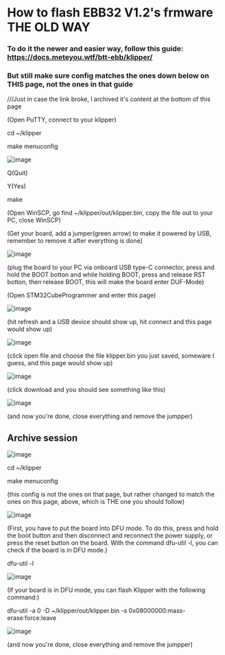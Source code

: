 # How to flash EBB32 V1.2's frmware THE OLD WAY

### To do it the newer and easier way, follow this guide: https://docs.meteyou.wtf/btt-ebb/klipper/
### But still make sure config matches the ones down below on THIS page, not the ones in that guide
///Just in case the link broke, I archived it's content at the bottom of this page


(Open PuTTY, connect to your klipper)

cd ~/klipper

make menuconfig

![image](https://github.com/5jvm0u4/How-to-flash-EBB32-s-frmware/assets/75752327/6b4369f3-f6cc-4ef8-9640-7e1f25e3c8bf)

Q(Quit)

Y(Yes)

make

(Open WinSCP, go find ~/klipper/out/klipper.bin, copy the file out to your PC, close WinSCP)

(Get your board, add a jumper(green arrow) to make it powered by USB, remember to remove it after everything is done)

![image](https://github.com/5jvm0u4/How-to-flash-EBB32-s-frmware/assets/75752327/74619e42-d226-4aaf-9c7b-931e311eff21)

(plug the board to your PC via onboard USB type-C connector, press and hold the BOOT botton and while holding BOOT, press and release RST botton, then release BOOT, this will make the board enter DUF-Mode)

(Open STM32CubeProgrammer and enter this page)

![image](https://github.com/5jvm0u4/How-to-flash-EBB32-s-frmware/assets/75752327/722ee06d-8f96-4f75-9a9a-01503e06c72d)

(hit refresh and a USB device should show up, hit connect and this page would show up)

![image](https://github.com/5jvm0u4/How-to-flash-EBB32-s-frmware/assets/75752327/73253df4-f1e5-47fa-b7c1-893145b7872d)

(click open file and choose the file klipper.bin you just saved, someware I guess, and this page would show up)

![image](https://github.com/5jvm0u4/How-to-flash-EBB32-s-frmware/assets/75752327/0f3f4567-a4b6-4334-a7b7-50c40db36d52)

(click download and you should see something like this)

![image](https://github.com/5jvm0u4/How-to-flash-EBB32-s-frmware/assets/75752327/e4522e1b-da43-4546-8f7f-cef41fb38c8b)

(and now you're done, close everything and remove the jumpper)


## Archive session

![image](https://github.com/5jvm0u4/How-to-flash-EBB32-s-frmware/assets/75752327/3e5e01b7-0b48-489b-8ca8-9fa94a347ce1)

cd ~/klipper

make menuconfig

(this config is not the ones on that page, but rather changed to match the ones on this page, above, which is THE one you should follow)

![image](https://github.com/5jvm0u4/How-to-flash-EBB32-s-frmware/assets/75752327/6b4369f3-f6cc-4ef8-9640-7e1f25e3c8bf)

(First, you have to put the board into DFU mode. To do this, press and hold the boot button and then disconnect and reconnect the power supply, or press the reset button on the board. With the command dfu-util -l, you can check if the board is in DFU mode.)

dfu-util -l

![image](https://github.com/5jvm0u4/How-to-flash-EBB32-s-frmware/assets/75752327/28b50117-d96c-45d1-9a96-512ebfa427c5)

(If your board is in DFU mode, you can flash Klipper with the following command:)

dfu-util -a 0 -D ~/klipper/out/klipper.bin -s 0x08000000:mass-erase:force:leave

![image](https://github.com/5jvm0u4/How-to-flash-EBB32-s-frmware/assets/75752327/b8b9a88c-c0e5-45c0-b873-942196debdea)

(and now you're done, close everything and remove the jumpper)



 
